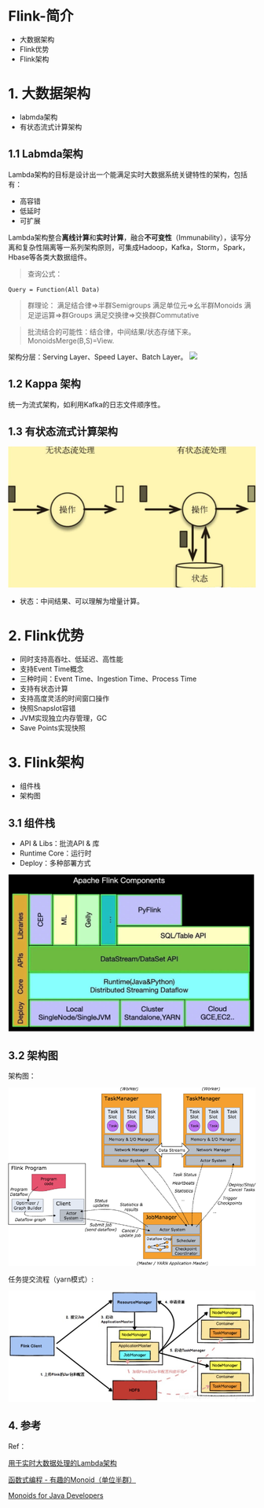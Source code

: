# Flink-简介

* 大数据架构
* Flink优势
* Flink架构

# 1. 大数据架构

* labmda架构
* 有状态流式计算架构

## 1.1 Labmda架构

Lambda架构的目标是设计出一个能满足实时大数据系统关键特性的架构，包括有：
* 高容错
* 低延时
* 可扩展

Lambda架构整合**离线计算**和**实时计算**，融合**不可变性**（Immunability），读写分离和复杂性隔离等一系列架构原则，可集成Hadoop，Kafka，Storm，Spark，Hbase等各类大数据组件。

>查询公式：
```
Query = Function(All Data)
```

>群理论：
满足结合律=>半群Semigroups
满足单位元=>幺半群Monoids
满足逆运算=>群Groups
满足交换律=>交换群Commutative

>批流结合的可能性：结合律，中间结果/状态存储下来。
MonoidsMerge(B,S)=View.

架构分层：Serving Layer、Speed Layer、Batch Layer。
![](https://img-blog.csdn.net/20150523220916124)

## 1.2 Kappa 架构

统一为流式架构，如利用Kafka的日志文件顺序性。

## 1.3 有状态流式计算架构

![](/assets/flink-state.png)

* 状态：中间结果、可以理解为增量计算。

# 2. Flink优势

* 同时支持高吞吐、低延迟、高性能
* 支持Event Time概念
 * 三种时间：Event Time、Ingestion Time、Process Time
* 支持有状态计算
* 支持高度灵活的时间窗口操作
* 快照Snapslot容错
* JVM实现独立内存管理，GC
* Save Points实现快照

# 3. Flink架构

* 组件栈
* 架构图

## 3.1 组件栈

* API & Libs：批流API & 库
* Runtime Core：运行时
* Deploy：多种部署方式

![](/assets/flink-stack.png)

## 3.2 架构图

架构图：

![](/assets/flink-arct2.png)

任务提交流程（yarn模式）:


![](/assets/flink-arct.jpeg)



## 4. 参考

Ref：

[用于实时大数据处理的Lambda架构](https://blog.csdn.net/brucesea/article/details/45937875)

[函数式编程 - 有趣的Monoid（单位半群）](https://juejin.im/post/5bf44299f265da615d724485)

[Monoids for Java Developers](https://medium.com/@johnmcclean/monoids-for-java-developers-98e2ba94f708)